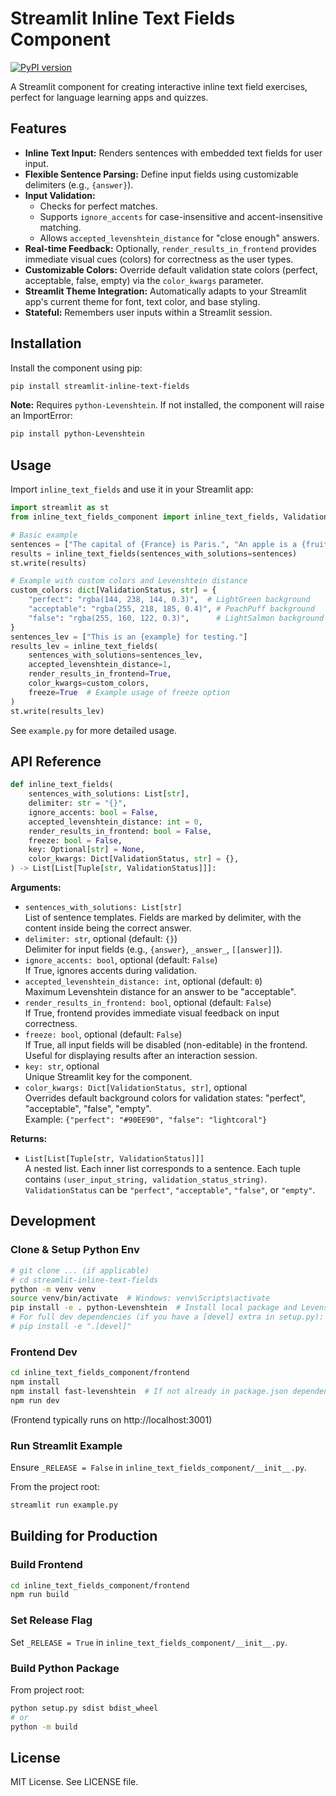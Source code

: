 # Streamlit Inline Text Fields Component

[![PyPI version](https://badge.fury.io/py/streamlit-inline-text-fields.svg)](https://badge.fury.io/py/streamlit-inline-text-fields) <!-- TODO: Update when published -->

A Streamlit component for creating interactive inline text field exercises, perfect for language learning apps and quizzes.

## Features

- **Inline Text Input:** Renders sentences with embedded text fields for user input.
- **Flexible Sentence Parsing:** Define input fields using customizable delimiters (e.g., `{answer}`).
- **Input Validation:**
  - Checks for perfect matches.
  - Supports `ignore_accents` for case-insensitive and accent-insensitive matching.
  - Allows `accepted_levenshtein_distance` for "close enough" answers.
- **Real-time Feedback:** Optionally, `render_results_in_frontend` provides immediate visual cues (colors) for correctness as the user types.
- **Customizable Colors:** Override default validation state colors (perfect, acceptable, false, empty) via the `color_kwargs` parameter.
- **Streamlit Theme Integration:** Automatically adapts to your Streamlit app's current theme for font, text color, and base styling.
- **Stateful:** Remembers user inputs within a Streamlit session.

## Installation

Install the component using pip:

```bash
pip install streamlit-inline-text-fields
```

**Note:** Requires `python-Levenshtein`. If not installed, the component will raise an ImportError:

```bash
pip install python-Levenshtein
```

## Usage

Import `inline_text_fields` and use it in your Streamlit app:

```python
import streamlit as st
from inline_text_fields_component import inline_text_fields, ValidationStatus

# Basic example
sentences = ["The capital of {France} is Paris.", "An apple is a {fruit}."]
results = inline_text_fields(sentences_with_solutions=sentences)
st.write(results)

# Example with custom colors and Levenshtein distance
custom_colors: dict[ValidationStatus, str] = {
    "perfect": "rgba(144, 238, 144, 0.3)",  # LightGreen background
    "acceptable": "rgba(255, 218, 185, 0.4)", # PeachPuff background
    "false": "rgba(255, 160, 122, 0.3)",      # LightSalmon background
}
sentences_lev = ["This is an {example} for testing."]
results_lev = inline_text_fields(
    sentences_with_solutions=sentences_lev,
    accepted_levenshtein_distance=1,
    render_results_in_frontend=True,
    color_kwargs=custom_colors,
    freeze=True  # Example usage of freeze option
)
st.write(results_lev)
```

See `example.py` for more detailed usage.

## API Reference

```python
def inline_text_fields(
    sentences_with_solutions: List[str],
    delimiter: str = "{}",
    ignore_accents: bool = False,
    accepted_levenshtein_distance: int = 0,
    render_results_in_frontend: bool = False,
    freeze: bool = False,
    key: Optional[str] = None,
    color_kwargs: Dict[ValidationStatus, str] = {},
) -> List[List[Tuple[str, ValidationStatus]]]:
```

**Arguments:**

- `sentences_with_solutions: List[str]`  
  List of sentence templates. Fields are marked by delimiter, with the content inside being the correct answer.
- `delimiter: str`, optional (default: `{}`)  
  Delimiter for input fields (e.g., `{answer}`, `_answer_`, `[[answer]]`).
- `ignore_accents: bool`, optional (default: `False`)  
  If True, ignores accents during validation.
- `accepted_levenshtein_distance: int`, optional (default: `0`)  
  Maximum Levenshtein distance for an answer to be "acceptable".
- `render_results_in_frontend: bool`, optional (default: `False`)  
  If True, frontend provides immediate visual feedback on input correctness.
- `freeze: bool`, optional (default: `False`)  
  If True, all input fields will be disabled (non-editable) in the frontend. Useful for displaying results after an interaction session.
- `key: str`, optional  
  Unique Streamlit key for the component.
- `color_kwargs: Dict[ValidationStatus, str]`, optional  
  Overrides default background colors for validation states: "perfect", "acceptable", "false", "empty".  
  Example: `{"perfect": "#90EE90", "false": "lightcoral"}`

**Returns:**

- `List[List[Tuple[str, ValidationStatus]]]`  
  A nested list. Each inner list corresponds to a sentence. Each tuple contains `(user_input_string, validation_status_string)`.  
  `ValidationStatus` can be `"perfect"`, `"acceptable"`, `"false"`, or `"empty"`.

## Development

### Clone & Setup Python Env

```bash
# git clone ... (if applicable)
# cd streamlit-inline-text-fields
python -m venv venv
source venv/bin/activate  # Windows: venv\Scripts\activate
pip install -e . python-Levenshtein  # Install local package and Levenshtein
# For full dev dependencies (if you have a [devel] extra in setup.py):
# pip install -e ".[devel]"
```

### Frontend Dev

```bash
cd inline_text_fields_component/frontend
npm install
npm install fast-levenshtein  # If not already in package.json dependencies
npm run dev
```

(Frontend typically runs on http://localhost:3001)

### Run Streamlit Example

Ensure `_RELEASE = False` in `inline_text_fields_component/__init__.py`.

From the project root:

```bash
streamlit run example.py
```

## Building for Production

### Build Frontend

```bash
cd inline_text_fields_component/frontend
npm run build
```

### Set Release Flag

Set `_RELEASE = True` in `inline_text_fields_component/__init__.py`.

### Build Python Package

From project root:

```bash
python setup.py sdist bdist_wheel
# or
python -m build
```

## License

MIT License. See LICENSE file.
